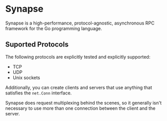Synapse
========

Synapse is a high-performance, protocol-agnostic, asynchronous RPC framework for the Go programming language.



## Suported Protocols

The following protocols are explicitly tested and
explicitly supported:

 - TCP
 - UDP
 - Unix sockets

Additionally, you can create clients and servers that use anything that satisfies the `net.Conn` interface.

Synapse does request multiplexing behind the scenes, so it generally isn't necessary to use more than one connection between the client and the server.